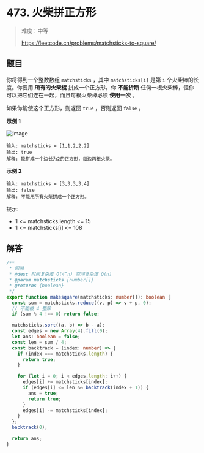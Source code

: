 # 473. 火柴拼正方形

> 难度：中等
>
> https://leetcode.cn/problems/matchsticks-to-square/

## 题目

你将得到一个整数数组 `matchsticks` ，其中 `matchsticks[i]` 是第 `i` 个火柴棒的长度。你要用 **所有的火柴棍** 拼成一个正方形。你 **不能折断** 任何一根火柴棒，但你可以把它们连在一起，而且每根火柴棒必须 **使用一次** 。

如果你能使这个正方形，则返回 `true` ，否则返回 `false` 。

**示例 1**

![image](https://user-images.githubusercontent.com/25545052/171438332-7c7e2f63-5efa-4005-98fa-04d546744bcc.png)

```
输入: matchsticks = [1,1,2,2,2]
输出: true
解释: 能拼成一个边长为2的正方形，每边两根火柴。
```

**示例 2**

```
输入: matchsticks = [3,3,3,3,4]
输出: false
解释: 不能用所有火柴拼成一个正方形。
```

提示:

- 1 <= matchsticks.length <= 15
- 1 <= matchsticks[i] <= 108

## 解答

```typescript
/**
 * 回溯
 * @desc 时间复杂度 O(4^n) 空间复杂度 O(n)
 * @param matchsticks {number[]}
 * @returns {boolean}
 */
export function makesquare(matchsticks: number[]): boolean {
  const sum = matchsticks.reduce((v, p) => v + p, 0);
  // 不能被 4 整除
  if (sum % 4 !== 0) return false;

  matchsticks.sort((a, b) => b - a);
  const edges = new Array(4).fill(0);
  let ans: boolean = false;
  const len = sum / 4;
  const backtrack = (index: number) => {
    if (index === matchsticks.length) {
      return true;
    }

    for (let i = 0; i < edges.length; i++) {
      edges[i] += matchsticks[index];
      if (edges[i] <= len && backtrack(index + 1)) {
        ans = true;
        return true;
      }
      edges[i] -= matchsticks[index];
    }
  };
  backtrack(0);

  return ans;
}
```
